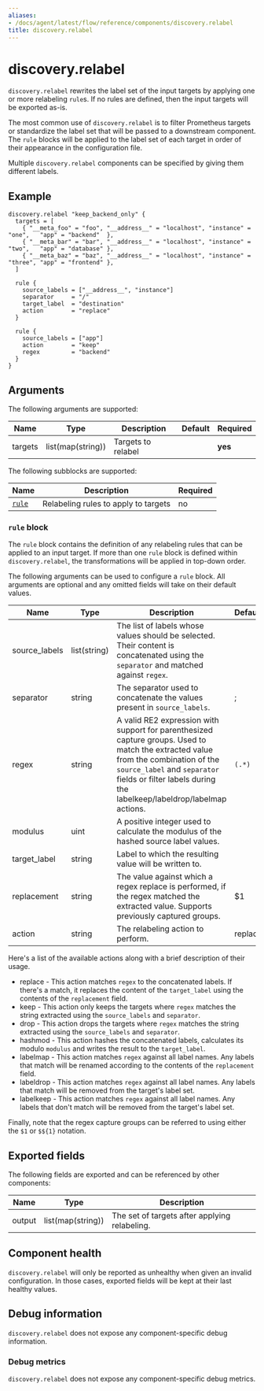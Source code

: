 ```yaml
---
aliases:
- /docs/agent/latest/flow/reference/components/discovery.relabel
title: discovery.relabel
---
```


# discovery.relabel

`discovery.relabel` rewrites the label set of the input targets by applying one
or more relabeling `rule`s. If no rules are defined, then the input targets
will be exported as-is.

The most common use of `discovery.relabel` is to filter Prometheus targets or
standardize the label set that will be passed to a downstream component. The
`rule` blocks will be applied to the label set of each target in
order of their appearance in the configuration file.

Multiple `discovery.relabel` components can be specified by giving them
different labels.

## Example

```river
discovery.relabel "keep_backend_only" {
  targets = [
    { "__meta_foo" = "foo", "__address__" = "localhost", "instance" = "one",   "app" = "backend"  },
    { "__meta_bar" = "bar", "__address__" = "localhost", "instance" = "two",   "app" = "database" },
    { "__meta_baz" = "baz", "__address__" = "localhost", "instance" = "three", "app" = "frontend" },
  ]

  rule {
    source_labels = ["__address__", "instance"]
    separator     = "/"
    target_label  = "destination"
    action        = "replace"
  }

  rule {
    source_labels = ["app"]
    action        = "keep"
    regex         = "backend"
  }
}
```

## Arguments

The following arguments are supported:

Name | Type | Description | Default | Required
---- | ---- | ----------- | ------- | --------
targets | list(map(string)) | Targets to relabel | | **yes**

The following subblocks are supported:

Name | Description | Required
---- | ----------- | --------
[`rule`](#rule-block) | Relabeling rules to apply to targets | no

### `rule` block

The `rule` block contains the definition of any relabeling rules that
can be applied to an input target. If more than one `rule` block is defined
within `discovery.relabel`, the transformations will be applied in top-down
order.

The following arguments can be used to configure a `rule` block.
All arguments are optional and any omitted fields will take on their default
values.

Name | Type | Description | Default | Required
---- | ---- | ----------- | ------- | --------
source_labels | list(string) | The list of labels whose values should be selected. Their content is concatenated using the `separator` and matched against `regex`. | | no
separator     | string       |  The separator used to concatenate the values present in `source_labels`. | ; | no
regex         | string       | A valid RE2 expression with support for parenthesized capture groups. Used to match the extracted value from the combination of the `source_label` and `separator` fields or filter labels during the labelkeep/labeldrop/labelmap actions. | `(.*)` | no
modulus       | uint         | A positive integer used to calculate the modulus of the hashed source label values. | | no
target_label  | string       | Label to which the resulting value will be written to. | | no
replacement   | string       | The value against which a regex replace is performed, if the regex matched the extracted value. Supports previously captured groups. | $1 | no
action        | string       | The relabeling action to perform. | replace | no

Here's a list of the available actions along with a brief description of their usage.

* replace - This action matches `regex` to the concatenated labels. If there's a match, it replaces the content of the `target_label` using the contents of the `replacement` field.
* keep    - This action only keeps the targets where `regex` matches the string extracted using the `source_labels` and `separator`.
* drop    - This action drops the targets where `regex` matches the string extracted using the `source_labels` and `separator`.
* hashmod - This action hashes the concatenated labels, calculates its modulo `modulus` and writes the result to the `target_label`.
* labelmap  - This action matches `regex` against all label names. Any labels that match will be renamed according to the contents of the `replacement` field.
* labeldrop - This action matches `regex` against all label names. Any labels that match will be removed from the target's label set.
* labelkeep - This action matches `regex` against all label names. Any labels that don't match will be removed from the target's label set.

Finally, note that the regex capture groups can be referred to using either the `$1` or `$${1}` notation.

## Exported fields

The following fields are exported and can be referenced by other components:

Name | Type | Description
---- | ---- | -----------
output | list(map(string)) | The set of targets after applying relabeling.

## Component health

`discovery.relabel` will only be reported as unhealthy when given an invalid
configuration. In those cases, exported fields will be kept at their last
healthy values.

## Debug information

`discovery.relabel` does not expose any component-specific debug information.

### Debug metrics

`discovery.relabel` does not expose any component-specific debug metrics.
